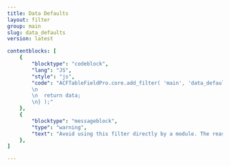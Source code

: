 ```yaml
---
title: Data Defaults
layout: filter
group: main
slug: data_defaults
version: latest

contentblocks: [
	{
		"blocktype": "codeblock",
		"lang": "JS",
		"style": "js",
		"code": "ACFTableFieldPro.core.add_filter( 'main', 'data_defaults', function( data ) {
		\n
		\n	return data;
		\n} );"
	},
	{
		"blocktype": "messageblock",
		"type": "warning",
		"text": "Avoid using this filter directly by a module. The reason is, that the data structure may change in future. Watch these [default data functions]().",
	},
]

---
```

